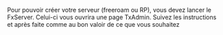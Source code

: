 Pour pouvoir créer votre serveur (freeroam ou RP), vous devez lancer le FxServer. Celui-ci vous ouvrira une page TxAdmin. Suivez les instructions et après faite comme au bon valoir de ce que vous souhaitez
 
